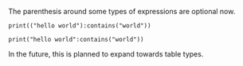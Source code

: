 The parenthesis around some types of expressions are optional now.
```pluto showLineNumbers title="Gross Way"
print(("hello world"):contains("world"))
```
```pluto showLineNumbers title="Clean Way"
print("hello world":contains("world"))
```
In the future, this is planned to expand towards table types.